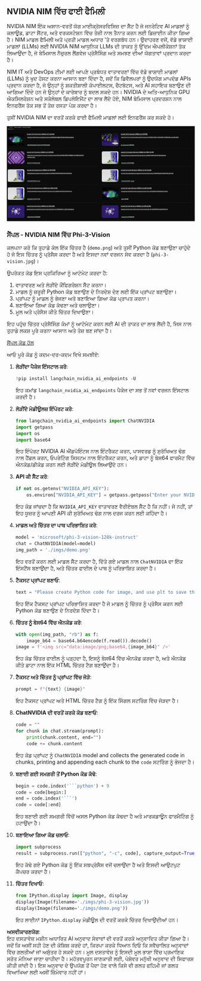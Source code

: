 ## NVIDIA NIM ਵਿੱਚ ਫਾਈ ਫੈਮਿਲੀ

NVIDIA NIM ਇੱਕ ਅਸਾਨ-ਵਰਤੋਂ ਯੋਗ ਮਾਈਕ੍ਰੋਸਰਵਿਸਿਜ਼ ਦਾ ਸੈੱਟ ਹੈ ਜੋ ਜਨਰੇਟਿਵ AI ਮਾਡਲਾਂ ਨੂੰ ਕਲਾਊਡ, ਡਾਟਾ ਸੈਂਟਰ, ਅਤੇ ਵਰਕਸਟੇਸ਼ਨ ਵਿੱਚ ਤੇਜ਼ੀ ਨਾਲ ਤੈਨਾਤ ਕਰਨ ਲਈ ਡਿਜ਼ਾਈਨ ਕੀਤਾ ਗਿਆ ਹੈ। NIM ਮਾਡਲ ਫੈਮਿਲੀ ਅਤੇ ਪ੍ਰਤੀ ਮਾਡਲ ਅਧਾਰ 'ਤੇ ਵਰਗਬੱਧ ਹਨ। ਉਦਾਹਰਣ ਵਜੋਂ, ਵੱਡੇ ਭਾਸ਼ਾਈ ਮਾਡਲਾਂ (LLMs) ਲਈ NVIDIA NIM ਆਧੁਨਿਕ LLMs ਦੀ ਤਾਕਤ ਨੂੰ ਉੱਦਮ ਐਪਲੀਕੇਸ਼ਨਾਂ ਤੱਕ ਲਿਆਉਂਦਾ ਹੈ, ਜੋ ਬੇਮਿਸਾਲ ਨੈਚੁਰਲ ਲੈਂਗਵੇਜ ਪ੍ਰੋਸੈਸਿੰਗ ਅਤੇ ਸਮਝਣ ਦੀਆਂ ਯੋਗਤਾਵਾਂ ਪ੍ਰਦਾਨ ਕਰਦਾ ਹੈ।

NIM IT ਅਤੇ DevOps ਟੀਮਾਂ ਲਈ ਆਪਣੇ ਪ੍ਰਬੰਧਤ ਵਾਤਾਵਰਣਾਂ ਵਿੱਚ ਵੱਡੇ ਭਾਸ਼ਾਈ ਮਾਡਲਾਂ (LLMs) ਨੂੰ ਖੁਦ ਹੋਸਟ ਕਰਨਾ ਆਸਾਨ ਬਣਾ ਦਿੰਦਾ ਹੈ, ਜਦੋਂ ਕਿ ਡਿਵੈਲਪਰਾਂ ਨੂੰ ਉਦਯੋਗ ਮਾਪਦੰਡ APIs ਪ੍ਰਦਾਨ ਕਰਦਾ ਹੈ, ਜੋ ਉਨ੍ਹਾਂ ਨੂੰ ਸ਼ਕਤੀਸ਼ਾਲੀ ਕੋਪਾਈਲਟਸ, ਚੈਟਬੋਟਸ, ਅਤੇ AI ਸਹਾਇਕ ਬਣਾਉਣ ਦੀ ਆਗਿਆ ਦਿੰਦੇ ਹਨ ਜੋ ਉਨ੍ਹਾਂ ਦੇ ਕਾਰੋਬਾਰ ਨੂੰ ਬਦਲ ਸਕਦੇ ਹਨ। NVIDIA ਦੇ ਅਤਿ-ਆਧੁਨਿਕ GPU ਐਕਸਿਲਰੇਸ਼ਨ ਅਤੇ ਸਕੇਲੇਬਲ ਡਿਪਲੋਇਮੈਂਟ ਦਾ ਲਾਭ ਲੈਂਦੇ ਹੋਏ, NIM ਬੇਮਿਸਾਲ ਪ੍ਰਦਰਸ਼ਨ ਨਾਲ ਇਨਫਰੈਂਸ ਤੱਕ ਸਭ ਤੋਂ ਤੇਜ਼ ਰਸਤਾ ਪੇਸ਼ ਕਰਦਾ ਹੈ।

ਤੁਸੀਂ NVIDIA NIM ਦਾ ਵਰਤੋਂ ਕਰਕੇ ਫਾਈ ਫੈਮਿਲੀ ਮਾਡਲਾਂ ਲਈ ਇਨਫਰੈਂਸ ਕਰ ਸਕਦੇ ਹੋ।

![nim](../../../../../translated_images/Phi-NIM.45af94d89220fbbbc85f8da0379150a29cc88c3dd8ec417b1d3b7237bbe1c58a.pa.png)

### **ਸੈਂਪਲ - NVIDIA NIM ਵਿੱਚ Phi-3-Vision**

ਕਲਪਨਾ ਕਰੋ ਕਿ ਤੁਹਾਡੇ ਕੋਲ ਇੱਕ ਚਿੱਤਰ ਹੈ (`demo.png`) ਅਤੇ ਤੁਸੀਂ Python ਕੋਡ ਬਣਾਉਣਾ ਚਾਹੁੰਦੇ ਹੋ ਜੋ ਇਸ ਚਿੱਤਰ ਨੂੰ ਪ੍ਰੋਸੈਸ ਕਰਦਾ ਹੈ ਅਤੇ ਇਸਦਾ ਨਵਾਂ ਵਰਜਨ ਸੇਵ ਕਰਦਾ ਹੈ (`phi-3-vision.jpg`)।

ਉਪਰੋਕਤ ਕੋਡ ਇਸ ਪ੍ਰਕਿਰਿਆ ਨੂੰ ਆਟੋਮੇਟ ਕਰਦਾ ਹੈ:

1. ਵਾਤਾਵਰਣ ਅਤੇ ਲੋੜੀਂਦੇ ਕੌਂਫਿਗਰੇਸ਼ਨ ਸੈੱਟ ਕਰਨਾ।
2. ਮਾਡਲ ਨੂੰ ਜ਼ਰੂਰੀ Python ਕੋਡ ਬਣਾਉਣ ਦੇ ਨਿਰਦੇਸ਼ ਦੇਣ ਲਈ ਇੱਕ ਪ੍ਰਾਂਪਟ ਬਣਾਉਣਾ।
3. ਪ੍ਰਾਂਪਟ ਨੂੰ ਮਾਡਲ ਨੂੰ ਭੇਜਣਾ ਅਤੇ ਬਣਾਇਆ ਗਿਆ ਕੋਡ ਪ੍ਰਾਪਤ ਕਰਨਾ।
4. ਬਣਾਇਆ ਗਿਆ ਕੋਡ ਕੱਢਣਾ ਅਤੇ ਚਲਾਉਣਾ।
5. ਮੂਲ ਅਤੇ ਪ੍ਰੋਸੈਸ ਕੀਤੇ ਚਿੱਤਰ ਦਿਖਾਉਣਾ।

ਇਹ ਪਹੁੰਚ ਚਿੱਤਰ ਪ੍ਰੋਸੈਸਿੰਗ ਕੰਮਾਂ ਨੂੰ ਆਟੋਮੇਟ ਕਰਨ ਲਈ AI ਦੀ ਤਾਕਤ ਦਾ ਲਾਭ ਲੈਂਦੀ ਹੈ, ਜਿਸ ਨਾਲ ਤੁਹਾਡੇ ਲਕਸ਼ ਪੂਰੇ ਕਰਨਾ ਆਸਾਨ ਅਤੇ ਤੇਜ਼ ਬਣ ਜਾਂਦਾ ਹੈ।

[ਸੈਂਪਲ ਕੋਡ ਹੱਲ](../../../../../code/06.E2E/E2E_Nvidia_NIM_Phi3_Vision.ipynb)

ਆਓ ਪੂਰੇ ਕੋਡ ਨੂੰ ਕਦਮ-ਦਰ-ਕਦਮ ਵਿਖੇ ਸਮਝੀਏ:

1. **ਲੋੜੀਂਦਾ ਪੈਕੇਜ ਇੰਸਟਾਲ ਕਰੋ**:
    ```python
    !pip install langchain_nvidia_ai_endpoints -U
    ```
    ਇਹ ਕਮਾਂਡ `langchain_nvidia_ai_endpoints` ਪੈਕੇਜ ਦਾ ਸਭ ਤੋਂ ਨਵਾਂ ਵਰਜਨ ਇੰਸਟਾਲ ਕਰਦੀ ਹੈ।

2. **ਲੋੜੀਂਦੇ ਮੋਡੀਊਲਜ਼ ਇੰਪੋਰਟ ਕਰੋ**:
    ```python
    from langchain_nvidia_ai_endpoints import ChatNVIDIA
    import getpass
    import os
    import base64
    ```
    ਇਹ ਇੰਪੋਰਟ NVIDIA AI ਐਂਡਪੋਇੰਟਸ ਨਾਲ ਇੰਟਰੈਕਟ ਕਰਨ, ਪਾਸਵਰਡ ਨੂੰ ਸੁਰੱਖਿਅਤ ਢੰਗ ਨਾਲ ਹੈਂਡਲ ਕਰਨ, ਓਪਰੇਟਿੰਗ ਸਿਸਟਮ ਨਾਲ ਇੰਟਰੈਕਟ ਕਰਨ, ਅਤੇ ਡਾਟਾ ਨੂੰ ਬੇਸ64 ਫਾਰਮੈਟ ਵਿੱਚ ਐਨਕੋਡ/ਡੀਕੋਡ ਕਰਨ ਲਈ ਲੋੜੀਂਦੇ ਮੋਡੀਊਲ ਲਿਆਉਂਦੇ ਹਨ।

3. **API ਕੀ ਸੈੱਟ ਕਰੋ**:
    ```python
    if not os.getenv("NVIDIA_API_KEY"):
        os.environ["NVIDIA_API_KEY"] = getpass.getpass("Enter your NVIDIA API key: ")
    ```
    ਇਹ ਕੋਡ ਜਾਂਚਦਾ ਹੈ ਕਿ `NVIDIA_API_KEY` ਵਾਤਾਵਰਣ ਵੈਰੀਏਬਲ ਸੈੱਟ ਹੈ ਕਿ ਨਹੀਂ। ਜੇ ਨਹੀਂ, ਤਾਂ ਇਹ ਯੂਜ਼ਰ ਨੂੰ ਆਪਣੀ API ਕੀ ਸੁਰੱਖਿਅਤ ਢੰਗ ਨਾਲ ਦਰਜ ਕਰਨ ਲਈ ਕਹਿੰਦਾ ਹੈ।

4. **ਮਾਡਲ ਅਤੇ ਚਿੱਤਰ ਦਾ ਪਾਥ ਪਰਿਭਾਸ਼ਿਤ ਕਰੋ**:
    ```python
    model = 'microsoft/phi-3-vision-128k-instruct'
    chat = ChatNVIDIA(model=model)
    img_path = './imgs/demo.png'
    ```
    ਇਹ ਵਰਤੋਂ ਕਰਨ ਲਈ ਮਾਡਲ ਸੈੱਟ ਕਰਦਾ ਹੈ, ਦਿੱਤੇ ਗਏ ਮਾਡਲ ਨਾਲ `ChatNVIDIA` ਦਾ ਇੱਕ ਇੰਸਟੈਂਸ ਬਣਾਉਂਦਾ ਹੈ, ਅਤੇ ਚਿੱਤਰ ਫਾਈਲ ਦੇ ਪਾਥ ਨੂੰ ਪਰਿਭਾਸ਼ਿਤ ਕਰਦਾ ਹੈ।

5. **ਟੈਕਸਟ ਪ੍ਰਾਂਪਟ ਬਣਾਓ**:
    ```python
    text = "Please create Python code for image, and use plt to save the new picture under imgs/ and name it phi-3-vision.jpg."
    ```
    ਇਹ ਇੱਕ ਟੈਕਸਟ ਪ੍ਰਾਂਪਟ ਪਰਿਭਾਸ਼ਿਤ ਕਰਦਾ ਹੈ ਜੋ ਮਾਡਲ ਨੂੰ ਚਿੱਤਰ ਨੂੰ ਪ੍ਰੋਸੈਸ ਕਰਨ ਲਈ Python ਕੋਡ ਬਣਾਉਣ ਦੇ ਨਿਰਦੇਸ਼ ਦਿੰਦਾ ਹੈ।

6. **ਚਿੱਤਰ ਨੂੰ ਬੇਸ64 ਵਿੱਚ ਐਨਕੋਡ ਕਰੋ**:
    ```python
    with open(img_path, "rb") as f:
        image_b64 = base64.b64encode(f.read()).decode()
    image = f'<img src="data:image/png;base64,{image_b64}" />'
    ```
    ਇਹ ਕੋਡ ਚਿੱਤਰ ਫਾਈਲ ਨੂੰ ਪੜ੍ਹਦਾ ਹੈ, ਇਸਨੂੰ ਬੇਸ64 ਵਿੱਚ ਐਨਕੋਡ ਕਰਦਾ ਹੈ, ਅਤੇ ਐਨਕੋਡ ਕੀਤੇ ਡਾਟਾ ਨਾਲ ਇੱਕ HTML ਚਿੱਤਰ ਟੈਗ ਬਣਾਉਂਦਾ ਹੈ।

7. **ਟੈਕਸਟ ਅਤੇ ਚਿੱਤਰ ਨੂੰ ਪ੍ਰਾਂਪਟ ਵਿੱਚ ਜੋੜੋ**:
    ```python
    prompt = f"{text} {image}"
    ```
    ਇਹ ਟੈਕਸਟ ਪ੍ਰਾਂਪਟ ਅਤੇ HTML ਚਿੱਤਰ ਟੈਗ ਨੂੰ ਇੱਕ ਸਿੰਗਲ ਸਟਰਿੰਗ ਵਿੱਚ ਜੋੜਦਾ ਹੈ।

8. **ChatNVIDIA ਦੀ ਵਰਤੋਂ ਕਰਕੇ ਕੋਡ ਬਣਾਓ**:
    ```python
    code = ""
    for chunk in chat.stream(prompt):
        print(chunk.content, end="")
        code += chunk.content
    ```
    ਇਹ ਕੋਡ ਪ੍ਰਾਂਪਟ ਨੂੰ `ChatNVIDIA` model and collects the generated code in chunks, printing and appending each chunk to the `code` ਸਟਰਿੰਗ ਨੂੰ ਭੇਜਦਾ ਹੈ।

9. **ਬਣਾਈ ਗਈ ਸਮਗਰੀ ਤੋਂ Python ਕੋਡ ਕੱਢੋ**:
    ```python
    begin = code.index('```python') + 9
    code = code[begin:]
    end = code.index('```')
    code = code[:end]
    ```
    ਇਹ ਬਣਾਈ ਗਈ ਸਮਗਰੀ ਵਿੱਚੋਂ ਅਸਲ Python ਕੋਡ ਕੱਢਦਾ ਹੈ ਅਤੇ ਮਾਰਕਡਾਊਨ ਫਾਰਮੈਟਿੰਗ ਨੂੰ ਹਟਾਉਂਦਾ ਹੈ।

10. **ਬਣਾਇਆ ਗਿਆ ਕੋਡ ਚਲਾਓ**:
    ```python
    import subprocess
    result = subprocess.run(["python", "-c", code], capture_output=True)
    ```
    ਇਹ ਕੱਢੇ ਗਏ Python ਕੋਡ ਨੂੰ ਇੱਕ ਸਬਪ੍ਰੋਸੈਸ ਵਜੋਂ ਚਲਾਉਂਦਾ ਹੈ ਅਤੇ ਇਸਦੀ ਆਉਟਪੁਟ ਕੈਪਚਰ ਕਰਦਾ ਹੈ।

11. **ਚਿੱਤਰ ਦਿਖਾਓ**:
    ```python
    from IPython.display import Image, display
    display(Image(filename='./imgs/phi-3-vision.jpg'))
    display(Image(filename='./imgs/demo.png'))
    ```
    ਇਹ ਲਾਈਨਾਂ `IPython.display` ਮੋਡੀਊਲ ਦੀ ਵਰਤੋਂ ਕਰਕੇ ਚਿੱਤਰ ਦਿਖਾਉਂਦੀਆਂ ਹਨ।

**ਅਸਵੀਕਾਰਣਯੋਗ**:  
ਇਹ ਦਸਤਾਵੇਜ਼ ਮਸ਼ੀਨ ਅਧਾਰਿਤ AI ਅਨੁਵਾਦ ਸੇਵਾਵਾਂ ਦੀ ਵਰਤੋਂ ਕਰਕੇ ਅਨੁਵਾਦਿਤ ਕੀਤਾ ਗਿਆ ਹੈ। ਜਦੋਂ ਕਿ ਅਸੀਂ ਸਹੀ ਹੋਣ ਦੀ ਕੋਸ਼ਿਸ਼ ਕਰਦੇ ਹਾਂ, ਕਿਰਪਾ ਕਰਕੇ ਧਿਆਨ ਦਿਓ ਕਿ ਸਵੈਚਾਲਿਤ ਅਨੁਵਾਦਾਂ ਵਿੱਚ ਗਲਤੀਆਂ ਜਾਂ ਅਸੁੱਤਰ ਹੋ ਸਕਦੇ ਹਨ। ਮੂਲ ਦਸਤਾਵੇਜ਼ ਨੂੰ ਇਸਦੀ ਮੂਲ ਭਾਸ਼ਾ ਵਿੱਚ ਪ੍ਰਮਾਣਿਕ ਸਰੋਤ ਮੰਨਿਆ ਜਾਣਾ ਚਾਹੀਦਾ ਹੈ। ਮਹੱਤਵਪੂਰਨ ਜਾਣਕਾਰੀ ਲਈ, ਪੇਸ਼ੇਵਰ ਮਨੁੱਖੀ ਅਨੁਵਾਦ ਦੀ ਸਿਫਾਰਸ਼ ਕੀਤੀ ਜਾਂਦੀ ਹੈ। ਇਸ ਅਨੁਵਾਦ ਦੇ ਉਪਯੋਗ ਤੋਂ ਪੈਦਾ ਹੋਣ ਵਾਲੇ ਕਿਸੇ ਵੀ ਗਲਤ ਫਹਿਮੀ ਜਾਂ ਗਲਤ ਵਿਆਖਿਆ ਲਈ ਅਸੀਂ ਜ਼ਿੰਮੇਵਾਰ ਨਹੀਂ ਹਾਂ।